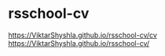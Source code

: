 # rsschool-cv
https://ViktarShyshla.github.io/rsschool-cv/cv
https://ViktarShyshla.github.io/rsschool-cv/